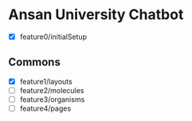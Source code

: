 # Ansan University Chatbot

- [x] feature0/initialSetup

## Commons

- [x] feature1/layouts
- [ ] feature2/molecules
- [ ] feature3/organisms
- [ ] feature4/pages
